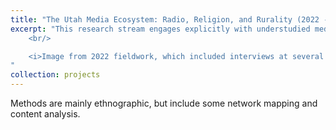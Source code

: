 ```yaml
---
title: "The Utah Media Ecosystem: Radio, Religion, and Rurality (2022 - Present)"
excerpt: "This research stream engages explicitly with understudied media environments deeply affected by religion, rurality, and radio. Currently, I am exploring the Utah media ecosystem as an insightful case study, mapping actors, networks, technologies, digital identities, and cultural/ideological influences.  <br/><br/><img src='/images/oil-carbon.jpeg'> 
	<br/>

	<i>Image from 2022 fieldwork, which included interviews at several talk radio stations. This image was taken in Carbon county, a rural region with a deep history of oil and coal production.</i>
"
collection: projects
---
```


Methods are mainly ethnographic, but include some network mapping and content analysis.






